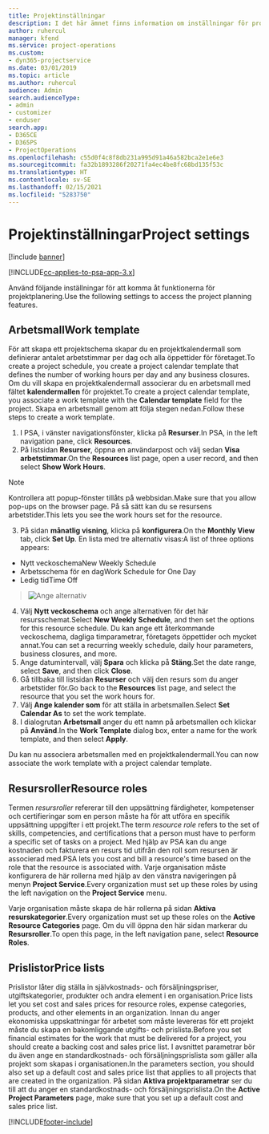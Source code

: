 ```yaml
---
title: Projektinställningar
description: I det här ämnet finns information om inställningar för projekthantering.
author: ruhercul
manager: kfend
ms.service: project-operations
ms.custom:
- dyn365-projectservice
ms.date: 03/01/2019
ms.topic: article
ms.author: ruhercul
audience: Admin
search.audienceType:
- admin
- customizer
- enduser
search.app:
- D365CE
- D365PS
- ProjectOperations
ms.openlocfilehash: c55d0f4c8f8db231a995d91a46a582bca2e1e6e3
ms.sourcegitcommit: fa32b1893286f20271fa4ec4be8fc68bd135f53c
ms.translationtype: HT
ms.contentlocale: sv-SE
ms.lasthandoff: 02/15/2021
ms.locfileid: "5283750"
---
```

# <a name="project-settings"></a><span data-ttu-id="58bec-103">Projektinställningar</span><span class="sxs-lookup"><span data-stu-id="58bec-103">Project settings</span></span>

[!include [banner](../includes/psa-now-project-operations.md)]

[!INCLUDE[cc-applies-to-psa-app-3.x](../includes/cc-applies-to-psa-app-3x.md)]

<span data-ttu-id="58bec-104">Använd följande inställningar för att komma åt funktionerna för projektplanering.</span><span class="sxs-lookup"><span data-stu-id="58bec-104">Use the following settings to access the project planning features.</span></span>

## <a name="work-template"></a><span data-ttu-id="58bec-105">Arbetsmall</span><span class="sxs-lookup"><span data-stu-id="58bec-105">Work template</span></span>

<span data-ttu-id="58bec-106">För att skapa ett projektschema skapar du en projektkalendermall som definierar antalet arbetstimmar per dag och alla öppettider för företaget.</span><span class="sxs-lookup"><span data-stu-id="58bec-106">To create a project schedule, you create a project calendar template that defines the number of working hours per day and any business closures.</span></span> <span data-ttu-id="58bec-107">Om du vill skapa en projektkalendermall associerar du en arbetsmall med fältet **kalendermallen** för projektet.</span><span class="sxs-lookup"><span data-stu-id="58bec-107">To create a project calendar template, you associate a work template with the **Calendar template** field for the project.</span></span> <span data-ttu-id="58bec-108">Skapa en arbetsmall genom att följa stegen nedan.</span><span class="sxs-lookup"><span data-stu-id="58bec-108">Follow these steps to create a work template.</span></span>

1. <span data-ttu-id="58bec-109">I PSA, i vänster navigationsfönster, klicka på **Resurser**.</span><span class="sxs-lookup"><span data-stu-id="58bec-109">In PSA, in the left navigation pane, click **Resources**.</span></span> 
2. <span data-ttu-id="58bec-110">På listsidan **Resurser**, öppna en användarpost och välj sedan **Visa arbetstimmar**.</span><span class="sxs-lookup"><span data-stu-id="58bec-110">On the **Resources** list page, open a user record, and then select **Show Work Hours**.</span></span>

  > [!NOTE]
  > <span data-ttu-id="58bec-111">Kontrollera att popup-fönster tillåts på webbsidan.</span><span class="sxs-lookup"><span data-stu-id="58bec-111">Make sure that you allow pop-ups on the browser page.</span></span> <span data-ttu-id="58bec-112">På så sätt kan du se resursens arbetstider.</span><span class="sxs-lookup"><span data-stu-id="58bec-112">This lets you see the work hours set for the resource.</span></span>
  
3. <span data-ttu-id="58bec-113">På sidan **månatlig visning**, klicka på **konfigurera**.</span><span class="sxs-lookup"><span data-stu-id="58bec-113">On the **Monthly View** tab, click **Set Up**.</span></span> <span data-ttu-id="58bec-114">En lista med tre alternativ visas:</span><span class="sxs-lookup"><span data-stu-id="58bec-114">A list of three options appears:</span></span> 

  - <span data-ttu-id="58bec-115">Nytt veckoschema</span><span class="sxs-lookup"><span data-stu-id="58bec-115">New Weekly Schedule</span></span>
  - <span data-ttu-id="58bec-116">Arbetsschema för en dag</span><span class="sxs-lookup"><span data-stu-id="58bec-116">Work Schedule for One Day</span></span>
  - <span data-ttu-id="58bec-117">Ledig tid</span><span class="sxs-lookup"><span data-stu-id="58bec-117">Time Off</span></span>

> ![Ange alternativ](media/project-13.png)

4. <span data-ttu-id="58bec-119">Välj **Nytt veckoschema** och ange alternativen för det här resursschemat.</span><span class="sxs-lookup"><span data-stu-id="58bec-119">Select **New Weekly Schedule**, and then set the options for this resource schedule.</span></span> <span data-ttu-id="58bec-120">Du kan ange ett återkommande veckoschema, dagliga timparametrar, företagets öppettider och mycket annat.</span><span class="sxs-lookup"><span data-stu-id="58bec-120">You can set a recurring weekly schedule, daily hour parameters, business closures, and more.</span></span>
5. <span data-ttu-id="58bec-121">Ange datumintervall, välj **Spara** och klicka på **Stäng**.</span><span class="sxs-lookup"><span data-stu-id="58bec-121">Set the date range, select **Save**, and then click **Close**.</span></span> 
6. <span data-ttu-id="58bec-122">Gå tillbaka till listsidan **Resurser** och välj den resurs som du anger arbetstider för.</span><span class="sxs-lookup"><span data-stu-id="58bec-122">Go back to the **Resources** list page, and select the resource that you set the work hours for.</span></span> 
7. <span data-ttu-id="58bec-123">Välj **Ange kalender som** för att ställa in arbetsmallen.</span><span class="sxs-lookup"><span data-stu-id="58bec-123">Select **Set Calendar As** to set the work template.</span></span> 
8. <span data-ttu-id="58bec-124">I dialogrutan **Arbetsmall** anger du ett namn på arbetsmallen och klickar på **Använd**.</span><span class="sxs-lookup"><span data-stu-id="58bec-124">In the **Work Template** dialog box, enter a name for the work template, and then select **Apply**.</span></span> 

<span data-ttu-id="58bec-125">Du kan nu associera arbetsmallen med en projektkalendermall.</span><span class="sxs-lookup"><span data-stu-id="58bec-125">You can now associate the work template with a project calendar template.</span></span>

## <a name="resource-roles"></a><span data-ttu-id="58bec-126">Resursroller</span><span class="sxs-lookup"><span data-stu-id="58bec-126">Resource roles</span></span>

<span data-ttu-id="58bec-127">Termen *resursroller* refererar till den uppsättning färdigheter, kompetenser och certifieringar som en person måste ha för att utföra en specifik uppsättning uppgifter i ett projekt.</span><span class="sxs-lookup"><span data-stu-id="58bec-127">The term *resource role* refers to the set of skills, competencies, and certifications that a person must have to perform a specific set of tasks on a project.</span></span> <span data-ttu-id="58bec-128">Med hjälp av PSA kan du ange kostnaden och fakturera en resurs tid utifrån den roll som resursen är associerad med.</span><span class="sxs-lookup"><span data-stu-id="58bec-128">PSA lets you cost and bill a resource's time based on the role that the resource is associated with.</span></span> <span data-ttu-id="58bec-129">Varje organisation måste konfigurera de här rollerna med hjälp av den vänstra navigeringen på menyn **Project Service**.</span><span class="sxs-lookup"><span data-stu-id="58bec-129">Every organization must set up these roles by using the left navigation on the **Project Service** menu.</span></span>

<span data-ttu-id="58bec-130">Varje organisation måste skapa de här rollerna på sidan **Aktiva resurskategorier**.</span><span class="sxs-lookup"><span data-stu-id="58bec-130">Every organization must set up these roles on the **Active Resource Categories** page.</span></span> <span data-ttu-id="58bec-131">Om du vill öppna den här sidan markerar du **Resursroller**.</span><span class="sxs-lookup"><span data-stu-id="58bec-131">To open this page, in the left navigation pane, select **Resource Roles**.</span></span>

## <a name="price-lists"></a><span data-ttu-id="58bec-132">Prislistor</span><span class="sxs-lookup"><span data-stu-id="58bec-132">Price lists</span></span>

<span data-ttu-id="58bec-133">Prislistor låter dig ställa in självkostnads- och försäljningspriser, utgiftskategorier, produkter och andra element i en organisation.</span><span class="sxs-lookup"><span data-stu-id="58bec-133">Price lists let you set cost and sales prices for resource roles, expense categories, products, and other elements in an organization.</span></span> <span data-ttu-id="58bec-134">Innan du anger ekonomiska uppskattningar för arbetet som måste levereras för ett projekt måste du skapa en bakomliggande utgifts- och prislista.</span><span class="sxs-lookup"><span data-stu-id="58bec-134">Before you set financial estimates for the work that must be delivered for a project, you should create a backing cost and sales price list.</span></span> <span data-ttu-id="58bec-135">I avsnittet parametrar bör du även ange en standardkostnads- och försäljningsprislista som gäller alla projekt som skapas i organisationen.</span><span class="sxs-lookup"><span data-stu-id="58bec-135">In the parameters section, you should also set up a default cost and sales price list that applies to all projects that are created in the organization.</span></span> <span data-ttu-id="58bec-136">På sidan **Aktiva projektparametrar** ser du till att du anger en standardkostnads- och försäljningsprislista.</span><span class="sxs-lookup"><span data-stu-id="58bec-136">On the **Active Project Parameters** page, make sure that you set up a default cost and sales price list.</span></span>


[!INCLUDE[footer-include](../includes/footer-banner.md)]